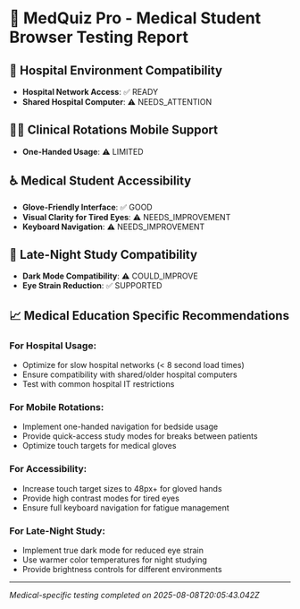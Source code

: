 # 🏥 MedQuiz Pro - Medical Student Browser Testing Report

## 🏥 Hospital Environment Compatibility
- **Hospital Network Access**: ✅ READY
- **Shared Hospital Computer**: ⚠️ NEEDS_ATTENTION

## 👩‍⚕️ Clinical Rotations Mobile Support
- **One-Handed Usage**: ⚠️ LIMITED

## ♿ Medical Student Accessibility
- **Glove-Friendly Interface**: ✅ GOOD
- **Visual Clarity for Tired Eyes**: ⚠️ NEEDS_IMPROVEMENT
- **Keyboard Navigation**: ⚠️ NEEDS_IMPROVEMENT

## 🌙 Late-Night Study Compatibility
- **Dark Mode Compatibility**: ⚠️ COULD_IMPROVE
- **Eye Strain Reduction**: ✅ SUPPORTED

## 📈 Medical Education Specific Recommendations

### For Hospital Usage:
- Optimize for slow hospital networks (< 8 second load times)
- Ensure compatibility with shared/older hospital computers
- Test with common hospital IT restrictions

### For Mobile Rotations:
- Implement one-handed navigation for bedside usage
- Provide quick-access study modes for breaks between patients
- Optimize touch targets for medical gloves

### For Accessibility:
- Increase touch target sizes to 48px+ for gloved hands
- Provide high contrast modes for tired eyes
- Ensure full keyboard navigation for fatigue management

### For Late-Night Study:
- Implement true dark mode for reduced eye strain
- Use warmer color temperatures for night studying
- Provide brightness controls for different environments

---
*Medical-specific testing completed on 2025-08-08T20:05:43.042Z*
    